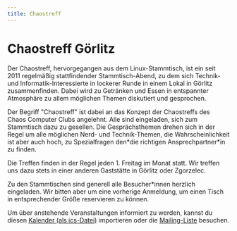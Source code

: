 ```yaml
---
title: Chaostreff
---
```


# Chaostreff Görlitz

Der Chaostreff, hervorgegangen aus dem Linux-Stammtisch, ist ein seit 2011 regelmäßig stattfindender Stammtisch-Abend, zu dem sich
Technik- und Informatik-Interessierte in lockerer Runde in einem Lokal in Görlitz zusammenfinden. Dabei wird zu
Getränken und Essen in entspannter Atmosphäre zu allem möglichen Themen diskutiert und gesprochen.

Der Begriff "Chaostreff" ist dabei an das Konzept der Chaostreffs des Chaos Computer Clubs angelehnt. Alle sind
eingeladen, sich zum Stammtisch dazu zu gesellen. Die Gesprächsthemen drehen sich in der Regel um alle möglichen Nerd-
und Technik-Themen, die Wahrscheinlichkeit ist aber auch hoch, zu Spezialfragen den\*die richtigen Ansprechpartner\*in
zu finden.

Die Treffen finden in der Regel jeden 1. Freitag im Monat statt. Wir treffen uns dazu stets in einer anderen Gaststätte
in Görlitz oder Zgorzelec.

Zu den Stammtischen sind generell alle Besucher\*innen herzlich eingeladen. Wir bitten aber um eine vorherige Anmeldung,
um einen Tisch in entsprechender Größe reservieren zu können.

Um über anstehende Veranstaltungen informiert zu werden, kannst du diesen
[Kalender (als ics-Datei)](/projekte/chaostreff/chaostreff-goerlitz.ics) importieren oder die
[Mailing-Liste](https://groups.google.com/forum/#!forum/linux-stammtisch-goerlitz) besuchen.

